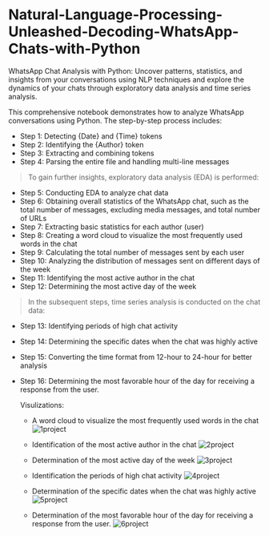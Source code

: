 # Natural-Language-Processing-Unleashed-Decoding-WhatsApp-Chats-with-Python
WhatsApp Chat Analysis with Python: Uncover patterns, statistics, and insights from your conversations using NLP techniques and explore the dynamics of your chats through exploratory data analysis and time series analysis.

This comprehensive notebook demonstrates how to analyze WhatsApp conversations using Python.
The step-by-step process includes:

  * Step 1: Detecting {Date} and {Time} tokens
  * Step 2: Identifying the {Author} token
  * Step 3: Extracting and combining tokens
  * Step 4: Parsing the entire file and handling multi-line messages

> To gain further insights, exploratory data analysis (EDA) is performed:

  * Step 5: Conducting EDA to analyze chat data
  * Step 6: Obtaining overall statistics of the WhatsApp chat, such as the total number of messages, excluding media messages, and total number of URLs
  * Step 7: Extracting basic statistics for each author (user)
  * Step 8: Creating a word cloud to visualize the most frequently used words in the chat
  * Step 9: Calculating the total number of messages sent by each user
  * Step 10: Analyzing the distribution of messages sent on different days of the week
  * Step 11: Identifying the most active author in the chat
  * Step 12: Determining the most active day of the week

> In the subsequent steps, time series analysis is conducted on the chat data:

  * Step 13: Identifying periods of high chat activity
  * Step 14: Determining the specific dates when the chat was highly active
  * Step 15: Converting the time format from 12-hour to 24-hour for better analysis
  * Step 16: Determining the most favorable hour of the day for receiving a response from the user.

    Visulizations:

    *  A word cloud to visualize the most frequently used words in the chat
    ![1project](https://github.com/imalihaider/Bytewise_final-Project-Natural-Language-Processing-Unleashed-Decoding-WhatsApp-Chats-with-Python/assets/92636959/0d0a79eb-be83-4341-88be-729515c42cfe)

    *  Identification of the most active author in the chat
    ![2project](https://github.com/imalihaider/Bytewise_final-Project-Natural-Language-Processing-Unleashed-Decoding-WhatsApp-Chats-with-Python/assets/92636959/a5872f3d-6bac-49dc-9d38-479bf0d3e141)

    *  Determination of the most active day of the week
    ![3project](https://github.com/imalihaider/Bytewise_final-Project-Natural-Language-Processing-Unleashed-Decoding-WhatsApp-Chats-with-Python/assets/92636959/96e703d0-a663-4af4-b5e7-fb913911e60e)

    *  Identification the  periods of high chat activity
    ![4project](https://github.com/imalihaider/Bytewise_final-Project-Natural-Language-Processing-Unleashed-Decoding-WhatsApp-Chats-with-Python/assets/92636959/ee0b3b3c-068b-495d-bded-d7d728749434)

    *  Determination of the specific dates when the chat was highly active
    ![5project](https://github.com/imalihaider/Bytewise_final-Project-Natural-Language-Processing-Unleashed-Decoding-WhatsApp-Chats-with-Python/assets/92636959/dc017e73-ce26-4416-bfed-ddaa8123d7fe)

    *  Determination of the most favorable hour of the day for receiving a response from the user.
    ![6project](https://github.com/imalihaider/Bytewise_final-Project-Natural-Language-Processing-Unleashed-Decoding-WhatsApp-Chats-with-Python/assets/92636959/7a1609a5-8904-47a9-bbc1-18e3eaaeba26)


